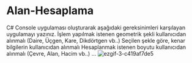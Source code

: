 # Alan-Hesaplama
C# Console uygulaması oluşturarak aşağıdaki gereksinimleri karşılayan uygulamayı yazınız.  İşlem yapılmak istenen geometrik şekli kullanıcıdan alınmalı (Daire, Üçgen, Kare, Dikdörtgen vb..) Seçilen şekle göre, kenar bilgilerin kullanıcıdan alınmalı Hesaplanmak istenen boyutu kullanıcıdan alınmalı (Çevre, Alan, Hacim vb..) ...
![ezgif-3-c419af7de5](https://github.com/Hossein-Babakhani/Alan-Hesaplama/assets/169270653/c57b1b1f-6533-4f2e-9cef-53046f0ca5a6)
